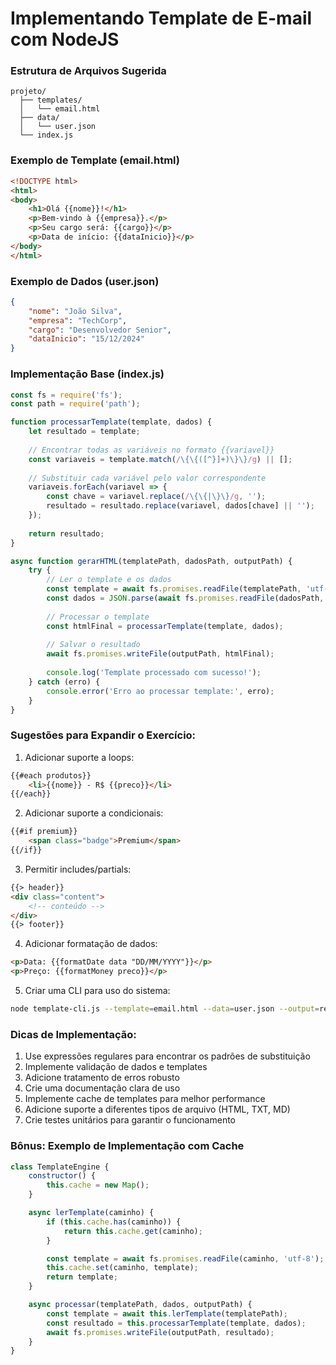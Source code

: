 # Implementando Template de E-mail com NodeJS

### Estrutura de Arquivos Sugerida
```
projeto/
  ├── templates/
  │   └── email.html
  ├── data/
  │   └── user.json
  └── index.js
```

### Exemplo de Template (email.html)
```html
<!DOCTYPE html>
<html>
<body>
    <h1>Olá {{nome}}!</h1>
    <p>Bem-vindo à {{empresa}}.</p>
    <p>Seu cargo será: {{cargo}}</p>
    <p>Data de início: {{dataInicio}}</p>
</body>
</html>
```

### Exemplo de Dados (user.json)
```json
{
    "nome": "João Silva",
    "empresa": "TechCorp",
    "cargo": "Desenvolvedor Senior",
    "dataInicio": "15/12/2024"
}
```

### Implementação Base (index.js)

```javascript
const fs = require('fs');
const path = require('path');

function processarTemplate(template, dados) {
    let resultado = template;
    
    // Encontrar todas as variáveis no formato {{variavel}}
    const variaveis = template.match(/\{\{([^}]+)\}\}/g) || [];
    
    // Substituir cada variável pelo valor correspondente
    variaveis.forEach(variavel => {
        const chave = variavel.replace(/\{\{|\}\}/g, '');
        resultado = resultado.replace(variavel, dados[chave] || '');
    });
    
    return resultado;
}

async function gerarHTML(templatePath, dadosPath, outputPath) {
    try {
        // Ler o template e os dados
        const template = await fs.promises.readFile(templatePath, 'utf-8');
        const dados = JSON.parse(await fs.promises.readFile(dadosPath, 'utf-8'));
        
        // Processar o template
        const htmlFinal = processarTemplate(template, dados);
        
        // Salvar o resultado
        await fs.promises.writeFile(outputPath, htmlFinal);
        
        console.log('Template processado com sucesso!');
    } catch (erro) {
        console.error('Erro ao processar template:', erro);
    }
}
```

### Sugestões para Expandir o Exercício:

1. Adicionar suporte a loops:
```html
{{#each produtos}}
    <li>{{nome}} - R$ {{preco}}</li>
{{/each}}
```

2. Adicionar suporte a condicionais:
```html
{{#if premium}}
    <span class="badge">Premium</span>
{{/if}}
```

3. Permitir includes/partials:
```html
{{> header}}
<div class="content">
    <!-- conteúdo -->
</div>
{{> footer}}
```

4. Adicionar formatação de dados:
```html
<p>Data: {{formatDate data "DD/MM/YYYY"}}</p>
<p>Preço: {{formatMoney preco}}</p>
```

5. Criar uma CLI para uso do sistema:
```bash
node template-cli.js --template=email.html --data=user.json --output=resultado.html
```

### Dicas de Implementação:

1. Use expressões regulares para encontrar os padrões de substituição
2. Implemente validação de dados e templates
3. Adicione tratamento de erros robusto
4. Crie uma documentação clara de uso
5. Implemente cache de templates para melhor performance
6. Adicione suporte a diferentes tipos de arquivo (HTML, TXT, MD)
7. Crie testes unitários para garantir o funcionamento

### Bônus: Exemplo de Implementação com Cache

```javascript
class TemplateEngine {
    constructor() {
        this.cache = new Map();
    }

    async lerTemplate(caminho) {
        if (this.cache.has(caminho)) {
            return this.cache.get(caminho);
        }

        const template = await fs.promises.readFile(caminho, 'utf-8');
        this.cache.set(caminho, template);
        return template;
    }

    async processar(templatePath, dados, outputPath) {
        const template = await this.lerTemplate(templatePath);
        const resultado = this.processarTemplate(template, dados);
        await fs.promises.writeFile(outputPath, resultado);
    }
}
```
